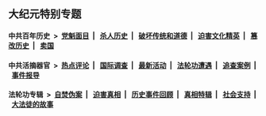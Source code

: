 ## 大纪元特别专题

#### 中共百年历史 &nbsp;>&nbsp; [党魁面目](indexes/nf1176107/README.md?06010430) &nbsp;| &nbsp; [杀人历史](indexes/nf1176106/README.md?06010430) &nbsp;| &nbsp; [破坏传统和道德](indexes/nf1176106/README.md?06010430) &nbsp;| &nbsp; [迫害文化精英](indexes/nf1176111/README.md?06010430) &nbsp;| &nbsp; [篡改历史](indexes/nf1176115/README.md?06010430) &nbsp;| &nbsp; [卖国](indexes/nf1176117/README.md?06010430) 

#### 中共活摘器官 &nbsp;>&nbsp; [热点评论](indexes/nf5879/README.md?06010430) &nbsp;| &nbsp; [国际调查](indexes/nf5947/README.md?06010430) &nbsp;| &nbsp; [最新活动](indexes/nf5883/README.md?06010430) &nbsp;| &nbsp; [法轮功遭遇](indexes/nf5881/README.md?06010430) &nbsp;| &nbsp; [追查案例](indexes/nf5880/README.md?06010430) &nbsp;| &nbsp; [事件报导](indexes/nf5877/README.md?06010430) 

#### 法轮功专辑 &nbsp;>&nbsp; [自焚伪案](indexes/nf5562/README.md?06010430) &nbsp;| &nbsp; [迫害真相](indexes/nf4379/README.md?06010430) &nbsp;| &nbsp; [历史事件回顾](indexes/nf5793/README.md?06010430) &nbsp;| &nbsp; [真相特辑](indexes/nf4389/README.md?06010430) &nbsp;| &nbsp; [社会支持](indexes/nf4386/README.md?06010430) &nbsp;| &nbsp; [大法徒的故事](indexes/nf1147481/README.md?06010430) 

